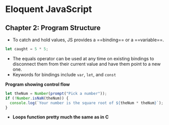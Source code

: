 # Eloquent JavaScript
## Chapter 2: Program Structure
- To catch and hold values,  JS provides a ==binding== or a ==variable==.
```javascript
let caught = 5 * 5;
```
- The equals operator can be used at any time on existing bindings to disconnect them from their current value and have them point to a new one.
- Keywords for bindings include `var`, `let`, and `const`

**Program showing control flow**
```javascript
let theNum = Number(prompt("Pick a number"));
if (!Number.isNaN(theNum)) {
  console.log(`Your number is the square root of ${theNum * theNum}`);
}
```
- __Loops function pretty much the same as in C__